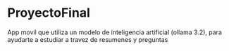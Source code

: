 # ProyectoFinal
App movil que utiliza un modelo de inteligencia artificial (ollama 3.2), para ayudarte a estudiar a travez de resumenes y preguntas
